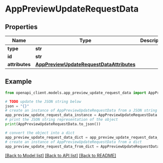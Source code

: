 # AppPreviewUpdateRequestData


## Properties

Name | Type | Description | Notes
------------ | ------------- | ------------- | -------------
**type** | **str** |  | 
**id** | **str** |  | 
**attributes** | [**AppPreviewUpdateRequestDataAttributes**](AppPreviewUpdateRequestDataAttributes.md) |  | [optional] 

## Example

```python
from openapi_client.models.app_preview_update_request_data import AppPreviewUpdateRequestData

# TODO update the JSON string below
json = "{}"
# create an instance of AppPreviewUpdateRequestData from a JSON string
app_preview_update_request_data_instance = AppPreviewUpdateRequestData.from_json(json)
# print the JSON string representation of the object
print(AppPreviewUpdateRequestData.to_json())

# convert the object into a dict
app_preview_update_request_data_dict = app_preview_update_request_data_instance.to_dict()
# create an instance of AppPreviewUpdateRequestData from a dict
app_preview_update_request_data_from_dict = AppPreviewUpdateRequestData.from_dict(app_preview_update_request_data_dict)
```
[[Back to Model list]](../README.md#documentation-for-models) [[Back to API list]](../README.md#documentation-for-api-endpoints) [[Back to README]](../README.md)


